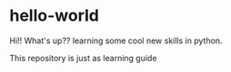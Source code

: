 # hello-world

Hi!! What's up?? learning some cool new skills in python.

This repository is just as learning guide
